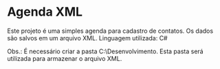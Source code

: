 # Agenda XML 

Este projeto é uma simples agenda para cadastro de contatos. Os dados são salvos em um arquivo XML. 
Linguagem utilizada: C#

Obs.: É necessário criar a pasta C:\Desenvolvimento. Esta pasta será utilizada para armazenar o arquivo XML.

